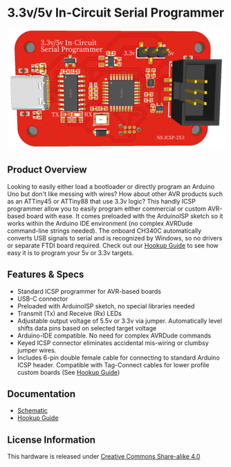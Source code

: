 # 3.3v/5v In-Circuit Serial Programmer

![ICSP Header](/images/ICSP.png)

## Product Overview

Looking to easily either load a bootloader or directly program an Arduino Uno but don't like messing with wires?  How about other AVR products such as an ATTiny45 or ATTiny88 that use 3.3v logic?  This handly ICSP programmer allow you to easily program either commercial or custom AVR-based board with ease.  It comes preloaded with the ArduinoISP sketch so it works within the Arduino IDE environment (no complex AVRDude command-line strings needed).  The onboard CH340C automatically converts USB signals to serial and is recognized by Windows, so no drivers or separate FTDI board required.  Check out our [Hookup Guide](/Hookup-Guide.md) to see how easy it is to program your 5v or 3.3v targets.

## Features & Specs

- Standard ICSP programmer for AVR-based boards
- USB-C connector
- Preloaded with ArduinoISP sketch, no special libraries needed
- Transmit (Tx) and Receive (Rx) LEDs
- Adjustable output voltage of 5.5v or 3.3v via jumper.  Automatically level shifts data pins based on selected target voltage
- Arduino-IDE compatible.  No need for complex AVRDude commands
- Keyed ICSP connector eliminates accidental mis-wiring or clumbsy jumper wires.
- Includes 6-pin double female cable for connecting to standard Arduino ICSP header.  Compatible with Tag-Connect cables for lower profile custom boards (See [Hookup Guide](/Hookup-Guide.md))

## Documentation

- [Schematic](/schematic.pdf)
- [Hookup Guide](/Hookup-Guide.md)

## License Information

This hardware is released under [Creative Commons Share-alike 4.0](https://creativecommons.org/licenses/by-sa/4.0/)

